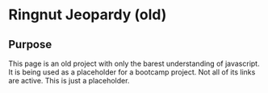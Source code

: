 # Ringnut Jeopardy (old)

## Purpose

This page is an old project with only the barest understanding of javascript. It is being used as a placeholder for a bootcamp project. Not all of its links are active. This is just a placeholder.
